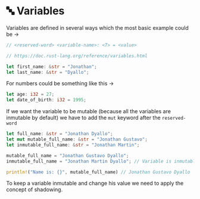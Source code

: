 # 🔤 Variables

Variables are defined in several ways which the most basic example could be ->

```rs
// <reserved-word> <variable-name>: <T> = <value>

// https://doc.rust-lang.org/reference/variables.html

let first_name: &str = "Jonathan";
let last_name: &str = "Dyallo";
```

For numbers could be something like this ->

```rs
let age: i32 = 27;
let date_of_birth: i32 = 1995;
```

If we want the variable to be mutable (because all the variables are inmutable by default) we have to add the `mut` keyword after the `reserved-word`

```rs
let full_name: &str = "Jonathan Dyallo";
let mut mutable_full_name: &str = "Jonathan Gustavo";
let inmutable_full_name: &str = "Jonathan Martin";

mutable_full_name = "Jonathan Gustavo Dyallo";
inmutable_full_name = "Jonathan Martin Dyallo"; // Variable is inmutable

println!("Name is: {}", mutable_full_name) // Jonathan Gustavo Dyallo
```

To keep a variable inmutable and change his value we need to apply the concept of shadowing.
